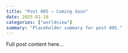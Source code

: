 ```yaml
---
title: "Post 005 — Coming Soon"
date: 2025-01-10
categories: ["worldview"]
summary: "Placeholder summary for post 005."
---
```

Full post content here...
